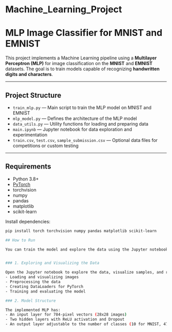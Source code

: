 # Machine_Learning_Project

# MLP Image Classifier for MNIST and EMNIST

This project implements a Machine Learning pipeline using a **Multilayer Perceptron (MLP)** for image classification on the **MNIST** and **EMNIST** datasets. The goal is to train models capable of recognizing **handwritten digits and characters**.

---

## Project Structure

- `train_mlp.py` — Main script to train the MLP model on MNIST and EMNIST
- `mlp_model.py` — Defines the architecture of the MLP model
- `data_utils.py` — Utility functions for loading and preparing data
- `main.ipynb` — Jupyter notebook for data exploration and experimentation
- `train.csv`, `test.csv`, `sample_submission.csv` — Optional data files for competitions or custom testing

---

## Requirements

- Python 3.8+
- [PyTorch](https://pytorch.org/)
- torchvision
- numpy
- pandas
- matplotlib
- scikit-learn

Install dependencies:

```bash
pip install torch torchvision numpy pandas matplotlib scikit-learn

## How to Run

You can train the model and explore the data using the Jupyter notebook: `main.ipynb`.


### 1. Exploring and Visualizing the Data

Open the Jupyter notebook to explore the data, visualize samples, and run experiments. In the notebook, you will find examples of:
- Loading and visualizing images
- Preprocessing the data
- Creating DataLoaders for PyTorch
- Training and evaluating the model

### 2. Model Structure

The implemented MLP has:
- An input layer for 784-pixel vectors (28x28 images)
- Two hidden layers with ReLU activation and Dropout
- An output layer adjustable to the number of classes (10 for MNIST, 47 for EMNIST)